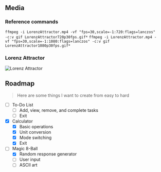 ## Media
### Reference commands
`ffmpeg -i LorenzAttractor.mp4 -vf "fps=30,scale=-1:720:flags=lanczos" -c:v gif LorenzAttractor720p30fps.gif*`
`ffmpeg -i LorenzAttractor.mp4 -vf "fps=30,scale=-1:1080:flags=lanczos" -c:v gif LorenzAttractor1080p30fps.gif*`
### Lorenz Attractor
![Lorenz Attractor](media/LorenzAttractor720p30fps.gif)
## Roadmap
> Here are some things I want to create from easy to hard
- [ ] To-Do List
    - [ ] Add, view, remove, and complete tasks
    - [ ] Exit
- [x] Calculator
    - [x] Basic operations
    - [x] Unit conversion
    - [x] Mode switching
    - [x] Exit
- [ ] Magic 8-Ball
    - [x] Random response generator
    - [ ] User input
    - [ ] ASCII art
